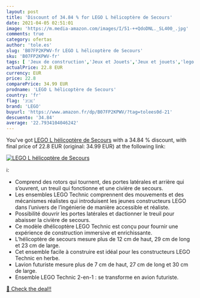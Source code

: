```yaml
---
layout: post
title: 'Discount of 34.84 % for LEGO L hélicoptère de Secours'
date: 2021-04-05 02:51:01
image: 'https://m.media-amazon.com/images/I/51-++QdoDNL._SL400_.jpg'
comments: true
category: ofertas
author: 'tole.es'
slug: 'B07FP2KPWV-fr LEGO L hélicoptère de Secours'
sku: 'B07FP2KPWV-fr'
tags: [ 'Jeux de construction','Jeux et Jouets','Jeux et jouets','lego', ]
actualPrice: 22.8 EUR
currency: EUR
price: 22.8
comparePrice: 34.99 EUR
prodname: 'LEGO L hélicoptère de Secours'
country: 'fr'
flag: '🇫🇷'
brand: 'LEGO'
buyurl: 'https://www.amazon.fr/dp/B07FP2KPWV/?tag=tolees0d-21'
descuento: '34.84'
average: '22.7934104046242'
---
```


You've got [LEGO L hélicoptère de Secours](https://www.amazon.fr/dp/B07FP2KPWV/?tag=tolees0d-21) with a  34.84 % discount, with final price of 22.8 EUR (original: 34.99 EUR) at the following link:

[![LEGO L hélicoptère de Secours](https://m.media-amazon.com/images/I/51-++QdoDNL._SL400_.jpg)](https://www.amazon.fr/dp/B07FP2KPWV/?tag=tolees0d-21)

ℹ️:

- Comprend des rotors qui tournent, des portes latérales et arrière qui s’ouvrent, un treuil qui fonctionne et une civière de secours.
- Les ensembles LEGO Technic comprennent des mouvements et des mécanismes réalistes qui introduisent les jeunes constructeurs LEGO dans l’univers de l’ingénierie de manière accessible et réaliste.
- Possibilité douvrir les portes latérales et dactionner le treuil pour abaisser la civière de secours.
- Ce modèle dhélicoptère LEGO Technic est conçu pour fournir une expérience de construction immersive et enrichissante.
- L’hélicoptère de secours mesure plus de 12 cm de haut, 29 cm de long et 23 cm de large.
- Cet ensemble facile à construire est idéal pour les constructeurs LEGO Technic en herbe.
- Lavion futuriste mesure plus de 7 cm de haut, 27 cm de long et 30 cm de large.
- Ensemble LEGO Technic 2-en-1 : se transforme en avion futuriste.

[🛒 Check the deal!!](https://www.amazon.fr/dp/B07FP2KPWV/?tag=tolees0d-21)
